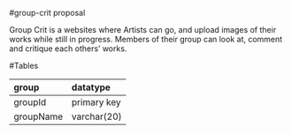 #group-crit proposal

Group Crit is a websites where Artists can go, and upload images of their works while still in progress.  Members of their group can look at, comment and critique each others’ works.


#Tables

| group | datatype |
| :------------- | :-------------|
| groupId        | primary key   |
| groupName      | varchar(20)   |
